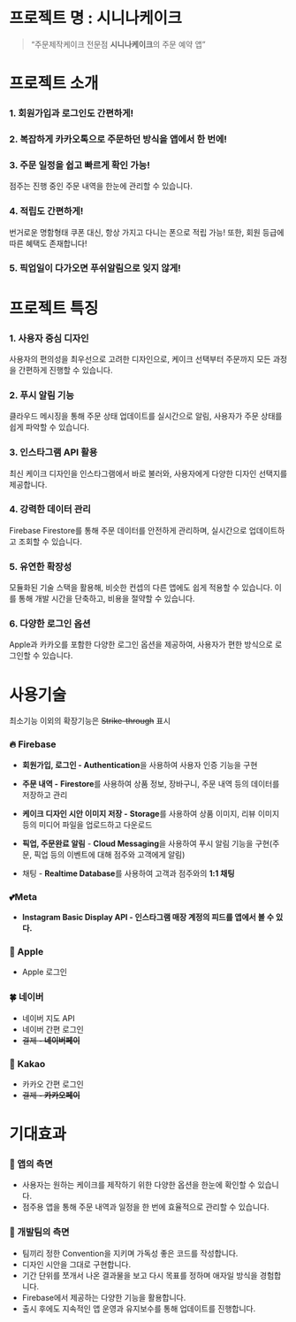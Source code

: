 # 프로젝트 명 : 시니나케이크

> “주문제작케이크 전문점 **시니나케이크**의 주문 예약 앱”
> 

# 프로젝트 소개


### 1. 회원가입과 로그인도 간편하게!

### 2. ****복잡하게 카카오톡으로 주문하던 방식을 앱에서 한 번에!****

### 3. ****주문 일정을 쉽고 빠르게 확인 가능!****

점주는 진행 중인 주문 내역을 한눈에 관리할 수 있습니다.

### 4. ****적립도 간편하게!****

번거로운 명함형태 쿠폰 대신, 항상 가지고 다니는 폰으로 적립 가능! 또한, 회원 등급에 따른 혜택도 존재합니다!

### 5. 픽업일이 다가오면 푸쉬알림으로 잊지 않게!

# 프로젝트 특징


### 1. 사용자 중심 디자인

사용자의 편의성을 최우선으로 고려한 디자인으로, 케이크 선택부터 주문까지 모든 과정을 간편하게 진행할 수 있습니다.

### 2. 푸시 알림 기능

클라우드 메시징을 통해 주문 상태 업데이트를 실시간으로 알림, 사용자가 주문 상태를 쉽게 파악할 수 있습니다.

### 3. 인스타그램 API 활용

최신 케이크 디자인을 인스타그램에서 바로 불러와, 사용자에게 다양한 디자인 선택지를 제공합니다.

### 4. 강력한 데이터 관리

Firebase Firestore를 통해 주문 데이터를 안전하게 관리하며, 실시간으로 업데이트하고 조회할 수 있습니다.

### 5. 유연한 확장성

모듈화된 기술 스택을 활용해, 비슷한 컨셉의 다른 앱에도 쉽게 적용할 수 있습니다. 이를 통해 개발 시간을 단축하고, 비용을 절약할 수 있습니다.

### 6. 다양한 로그인 옵션

Apple과 카카오를 포함한 다양한 로그인 옵션을 제공하여, 사용자가 편한 방식으로 로그인할 수 있습니다.

# 사용기술


최소기능 이외의 확장기능은 ~~Strike-through~~ 표시

### 🔥 **Firebase**

- **회원가입, 로그인 - Authentication**을 사용하여 사용자 인증 기능을 구현
- **주문 내역 -** **Firestore**를 사용하여 상품 정보, 장바구니, 주문 내역 등의 데이터를 저장하고 관리
- **케이크 디자인 시안 이미지 저장 -** **Storage**를 사용하여 상품 이미지, 리뷰 이미지 등의 미디어 파일을 업로드하고 다운로드
- **픽업, 주문완료 알림** - **Cloud Messaging**을 사용하여 푸시 알림 기능을 구현(주문, 픽업 등의 이벤트에 대해 점주와 고객에게 알림)

- 채팅 - **Realtime Database**를 사용하여 고객과 점주와의 **1:1 채팅**

### 💕Meta

- **Instagram Basic Display API - 인스타그램 매장 계정의 피드를 앱에서 볼 수 있다.**

### 🍏 Apple

- Apple 로그인

### 🍀 네이버

- 네이버 지도 API
- 네이버 간편 로그인
- ~~결제 **- 네이버페이**~~

### 💸 **Kakao**

- 카카오 간편 로그인
- ~~결제 **- 카카오페이**~~

# 기대효과

### 🍎 앱의 측면

- 사용자는 원하는 케이크를 제작하기 위한 다양한 옵션을 한눈에 확인할 수 있습니다.
- 점주용 앱을 통해 주문 내역과 일정을 한 번에 효율적으로 관리할 수 있습니다.

### 🦁 개발팀의 측면

- 팀끼리 정한 Convention을 지키며 가독성 좋은 코드를 작성합니다.
- 디자인 시안을 그대로 구현합니다.
- 기간 단위를 쪼개서 나온 결과물을 보고 다시 목표를 정하며 애자일 방식을 경험합니다.
- Firebase에서 제공하는 다양한 기능을 활용합니다.
- 출시 후에도 지속적인 앱 운영과 유지보수를 통해 업데이트를 진행합니다.
